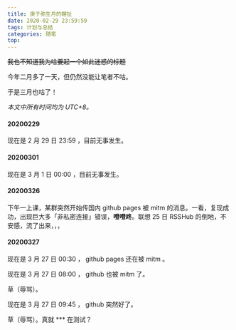 ```yaml
---
title: 庚子弥生月的瞎扯
date: 2020-02-29 23:59:59
tags: 计划与总结
categories: 随笔
top:
---
```


~~我也不知道我为啥要起一个如此迷惑的标题~~

今年二月多了一天，但仍然没能让笔者不咕。

于是三月也咕了！

*本文中所有时间均为 UTC+8。*

<!-- more -->

#### 20200229

现在是 2 月 29 日 23:59 ，目前无事发生。

#### 20200301

现在是 3 月 1 日 00:00 ，目前无事发生。

#### 20200326

下午一上课，某群突然开始传国内 github pages 被 mitm 的消息。一看，复现成功，出现巨大多「非私密连接」错误，**噔噔咚**。联想 25 日 RSSHub 的倒地，不安感，流了出来，，，

#### 20200327

现在是 3 月 27 日 00:30 ， github pages 还在被 mitm 。

现在是 3 月 27 日 08:00 ， github 也被 mitm 了。

草（辱骂）。

现在是 3 月 27 日 09:45 ， github 突然好了。

草（辱骂）。真就 \*\*\* 在测试？